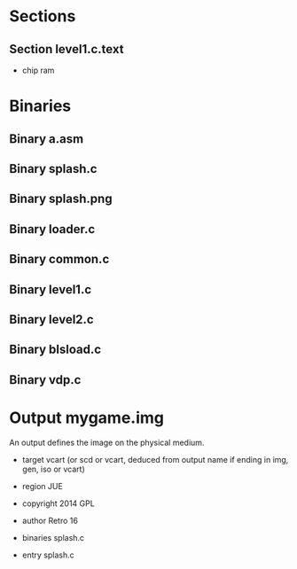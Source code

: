 Sections
========

Section level1.c.text
---------------------

 - chip ram

Binaries
========

Binary a.asm
------------

Binary splash.c
---------------

Binary splash.png
-----------------

Binary loader.c
---------------

Binary common.c
---------------

Binary level1.c
---------------

Binary level2.c
---------------

Binary blsload.c
----------------

Binary vdp.c
----------------

Output mygame.img
=================

An output defines the image on the physical medium.

 - target vcart (or scd or vcart, deduced from output name if ending in img, gen, iso or vcart)
 - region JUE
 - copyright 2014 GPL
 - author Retro 16
 - binaries splash.c

 - entry splash.c
